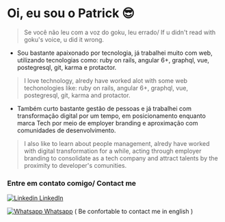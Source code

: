 # Oi, eu sou o Patrick :sunglasses:
>  Se você não leu com a voz do goku, leu errado/ If u didn't read with goku's voice, u did it wrong.

- Sou bastante apaixonado por tecnologia, já trabalhei muito com web, utilizando tecnologias como: ruby on rails, angular 6+, graphql, vue, postegresql, git, karma e protactor.

>  I love technology, alredy have worked alot with some web techonologies like: ruby on rails, angular 6+, graphql, vue, postegresql, git, karma and protactor.

- Também curto bastante gestão de pessoas e já trabalhei com transformação digital por um tempo, em posicionamento enquanto marca Tech por meio de employer branding e aproximação com comunidades de desenvolvimento.

>  I also like to learn about people management, alredy have worked with digital transformation for a while, acting through employer branding to consolidate as a tech company and attract talents by the proximity to developer's comunities.

### Entre em contato comigo/ Contact me
[![Linkedin](https://i.stack.imgur.com/gVE0j.png) LinkedIn](https://www.linkedin.com/in/eduardo-patrick-wamdev/)
&nbsp;

[![Whatsapp](https://img.icons8.com/color/18/000000/whatsapp.png) Whatsapp](https://api.whatsapp.com/send?phone=5585999401655&text=Ol%C3%A1%2C%20dei%20uma%20olhada%20no%20seu%20github%20e%20queria%20conversar%20sobre%20algo.) 
( Be confortable to contact me in english )
